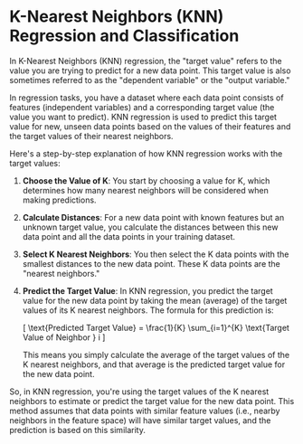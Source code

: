 # K-Nearest Neighbors (KNN) Regression and Classification

In K-Nearest Neighbors (KNN) regression, the "target value" refers to the value you are trying to predict for a new data point. This target value is also sometimes referred to as the "dependent variable" or the "output variable."

In regression tasks, you have a dataset where each data point consists of features (independent variables) and a corresponding target value (the value you want to predict). KNN regression is used to predict this target value for new, unseen data points based on the values of their features and the target values of their nearest neighbors.

Here's a step-by-step explanation of how KNN regression works with the target values:

1. **Choose the Value of K**: You start by choosing a value for K, which determines how many nearest neighbors will be considered when making predictions.

2. **Calculate Distances**: For a new data point with known features but an unknown target value, you calculate the distances between this new data point and all the data points in your training dataset.

3. **Select K Nearest Neighbors**: You then select the K data points with the smallest distances to the new data point. These K data points are the "nearest neighbors."

4. **Predict the Target Value**: In KNN regression, you predict the target value for the new data point by taking the mean (average) of the target values of its K nearest neighbors. The formula for this prediction is:

   \[ \text{Predicted Target Value} = \frac{1}{K} \sum_{i=1}^{K} \text{Target Value of Neighbor } i \]

   This means you simply calculate the average of the target values of the K nearest neighbors, and that average is the predicted target value for the new data point.

So, in KNN regression, you're using the target values of the K nearest neighbors to estimate or predict the target value for the new data point. This method assumes that data points with similar feature values (i.e., nearby neighbors in the feature space) will have similar target values, and the prediction is based on this similarity.
